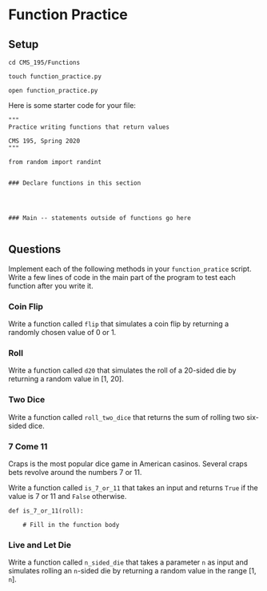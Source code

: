 # Function Practice

## Setup

```
cd CMS_195/Functions
```

```
touch function_practice.py
```

```
open function_practice.py
```

Here is some starter code for your file:

```
"""
Practice writing functions that return values

CMS 195, Spring 2020
"""

from random import randint


### Declare functions in this section




### Main -- statements outside of functions go here


```

## Questions

Implement each of the following methods in your `function_pratice` script. Write a few lines of code in the main part of the program to test each function after you write it.


### Coin Flip

Write a function called `flip` that simulates a coin flip by returning a randomly chosen value of 0 or 1.

### Roll

Write a function called `d20` that simulates the roll of a 20-sided die by returning a random value in [1, 20].

### Two Dice

Write a function called `roll_two_dice` that returns the sum of rolling two six-sided dice.

### 7 Come 11

Craps is the most popular dice game in American casinos. Several craps bets revolve around the numbers 7 or 11.

Write a function called `is_7_or_11` that takes an input and returns `True` if the value is 7 or 11 and `False` otherwise.

```
def is_7_or_11(roll):

    # Fill in the function body
```

### Live and Let Die

Write a function called `n_sided_die` that takes a parameter `n` as input and simulates rolling an `n`-sided die by returning a random
value in the range [1, `n`].
